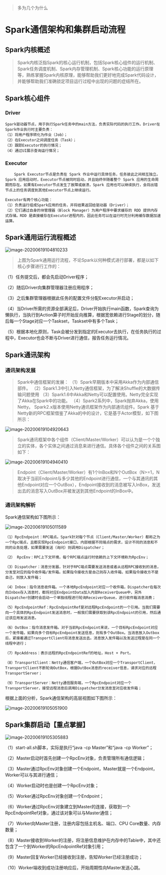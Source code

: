 > 多为几个为什么

# Spark通信架构和集群启动流程

## Spark内核概述

> ​	Spark内核泛指Spark的核心运行机制，包括Spark核心组件的运行机制、Spark任务调度机制、Spark内存管理机制、Spark核心功能的运行原理等，熟练掌握Spark内核原理，能够帮助我们更好地完成Spark代码设计，并能够帮助我们准确锁定项目运行过程中出现的问题的症结所在。

## Spark核心组件

### Driver

```
Spark驱动器节点，用于执行Spark任务中的main方法，负责实际代码的执行工作。Driver在Spark作业执行时主要负责：
（1）将用户程序转化为作业（Job）；
（2）在Executor之间调度任务（Task）；
（3）跟踪Executor的执行情况；
（4）通过UI展示查询运行情况；
```

### Executor

```
	Spark Executor节点是负责在 Spark 作业中运行具体任务，任务彼此之间相互独立。Spark 应用启动时，Executor节点被同时启动，并且始终伴随着整个 Spark 应用的生命周期而存在。如果有Executor节点发生了故障或崩溃，Spark 应用也可以继续执行，会将出错节点上的任务调度到其他Executor节点上继续运行。
	
Executor有两个核心功能：
（1）负责运行组成Spark应用的任务，并将结果返回给驱动器（Driver）；
（2）它们通过自身的块管理器（Block Manager）为用户程序中要求缓存的 RDD 提供内存式存储。RDD 是直接缓存在Executor进程内的，因此任务可以在运行时充分利用缓存数据加速运算。
```

## Spark通用运行流程概述

![image-20200619104810233](https://gitee.com/zhutiansama/MDPictureResitory/raw/master/img/20200619104811.png)

>上图为Spark通用运行流程，不论Spark以何种模式进行部署，都是以如下核心步骤进行工作的：

（1）任务提交后，都会先启动Driver程序；

（2）随后Driver向集群管理器注册应用程序；

（3）之后集群管理器根据此任务的配置文件分配Executor并启动；

（4）当Driver所需的资源全部满足后，Driver开始执行main函数，Spark查询为懒执行，当执行到Action算子时开始反向推算，根据宽依赖进行Stage的划分，随后每一个Stage对应一个Taskset，Taskset中有多个Task；

（5）根据本地化原则，Task会被分发到指定的Executor去执行，在任务执行的过程中，Executor也会不断与Driver进行通信，报告任务运行情况。



## Spark通讯架构

### 通讯架构发展

> Spark中通信框架的发展：
> （1）Spark早期版本中采用Akka作为内部通信部件。
> （2）Spark1.3中引入Netty通信框架，为了解决Shuffle的大数据传输问题使用
> （3）Spark1.6中Akka和Netty可以配置使用。Netty完全实现了Akka在Spark中的功能。
> （4）Spark2系列中，Spark抛弃Akka，使用Netty。
> Spark2.x版本使用Netty通讯框架作为内部通讯组件。Spark 基于Netty新的RPC框架借鉴了Akka的中的设计，它是基于Actor模型，如下图所示：

![image-20200619104920643](https://gitee.com/zhutiansama/MDPictureResitory/raw/master/img/20200619104921.png)

> ​	Spark通讯框架中各个组件（Client/Master/Worker）可以认为是一个个独立的实体，各个实体之间通过消息来进行通信。具体各个组件之间的关系图如下：

![image-20200619104940410](https://gitee.com/zhutiansama/MDPictureResitory/raw/master/img/20200619104941.png)

> ​	Endpoint（Client/Master/Worker）有1个InBox和N个OutBox（N>=1，N取决于当前Endpoint与多少其他的Endpoint进行通信，一个与其通讯的其他Endpoint对应一个OutBox），Endpoint接收到的消息被写入InBox，发送出去的消息写入OutBox并被发送到其他Endpoint的InBox中。

### 通讯架构解析

Spark通信架构如下图所示：

![image-20200619105011589](https://gitee.com/zhutiansama/MDPictureResitory/raw/master/img/20200619105012.png)

```
（1）RpcEndpoint：RPC端点。Spark针对每个节点（Client/Master/Worker）都称之为一个Rpc端点，且都实现RpcEndpoint接口，内部根据不同端点的需求，设计不同的消息和不同的业务处理，如果需要发送（询问）则调用Dispatcher；

（2） RpcEnv：RPC上下文环境，每个RPC端点运行时依赖的上下文环境称为RpcEnv；

（3）Dispatcher：消息分发器，针对于RPC端点需要发送消息或者从远程RPC接收到的消息，分发至对应的指令收件箱/发件箱。如果指令接收方是自己则存入收件箱，如果指令接收方不是自己，则放入发件箱；

（4）Inbox：指令消息收件箱。一个本地RpcEndpoint对应一个收件箱，Dispatcher在每次向Inbox存入消息时，都将对应EndpointData加入内部ReceiverQueue中，另外Dispatcher创建时会启动一个单独线程进行轮询ReceiverQueue，进行收件箱消息消费；

（5）RpcEndpointRef：RpcEndpointRef是对远程RpcEndpoint的一个引用。当我们需要向一个具体的RpcEndpoint发送消息时，一般我们需要获取到该RpcEndpoint的引用，然后通过该应用发送消息。

（6）OutBox：指令消息发件箱。对于当前RpcEndpoint来说，一个目标RpcEndpoint对应一个发件箱，如果向多个目标RpcEndpoint发送信息，则有多个OutBox。当消息放入Outbox后，紧接着通过TransportClient将消息发送出去。消息放入发件箱以及发送过程是在同一个线程中进行；

（7）RpcAddress：表示远程的RpcEndpointRef的地址，Host + Port。

（8）TransportClient：Netty通信客户端，一个OutBox对应一个TransportClient，TransportClient不断轮询OutBox，根据OutBox消息的receiver信息，请求对应的远程TransportServer；

（9）TransportServer：Netty通信服务端，一个RpcEndpoint对应一个TransportServer，接受远程消息后调用Dispatcher分发消息至对应收发件箱；
```

根据上面的分析，Spark通信架构的高层视图如下图所示：

![image-20200619105051900](https://gitee.com/zhutiansama/MDPictureResitory/raw/master/img/20200619105053.png)

## Spark集群启动【重点掌握】

![image-20200619105305883](https://gitee.com/zhutiansama/MDPictureResitory/raw/master/img/20200619105307.png)

（1）start-all.sh脚本，实际是执行“java -cp Master”和“java -cp Worker”；

（2）Master启动时首先创建一个RpcEnv对象，负责管理所有通信逻辑；

（3）Master通过RpcEnv对象创建一个Endpoint，Master就是一个Endpoint，Worker可以与其进行通信；

（4）Worker启动时也是创建一个RpcEnv对象；

（5）Worker通过RpcEnv对象创建一个Endpoint；

（6）Worker通过RpcEnv对象建立到Master的连接，获取到一个RpcEndpointRef对象，通过该对象可以与Master通信；

（7）Worker向Master注册，注册内容包括主机名、端口、CPU Core数量、内存数量；

（8）Master接收到Worker的注册，将注册信息维护在内存中的Table中，其中还包含了一个到Worker的RpcEndpointRef对象引用；

（9）Master回复Worker已经接收到注册，告知Worker已经注册成功；

（10）Worker端收到成功注册响应后，开始周期性向Master发送心跳。